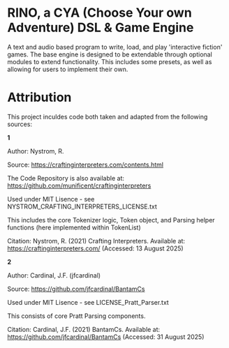 # **RINO, a CYA (Choose Your own Adventure) DSL & Game Engine**

A text and audio based program to write, load, and play 'interactive fiction' games. The base engine is designed to be extendable through optional modules to extend functionality. This includes some presets, as well as allowing for users to implement their own.


# **Attribution**

This project inculdes code both taken and adapted from the following sources:

**1**

Author: Nystrom, R.

Source: https://craftinginterpreters.com/contents.html

The Code Repository is also available at: https://github.com/munificent/craftinginterpreters

Used under MIT Lisence - see NYSTROM_CRAFTING_INTERPRETERS_LICENSE.txt

This includes the core Tokenizer logic, Token object, and Parsing helper functions (here implemented within TokenList)

Citation: Nystrom, R. (2021) Crafting Interpreters. Available at: https://craftinginterpreters.com/ (Accessed: 13 August 2025)

**2**

Author: Cardinal, J.F. (jfcardinal)

Source: https://github.com/jfcardinal/BantamCs

Used under MIT Lisence - see LICENSE_Pratt_Parser.txt

This consists of core Pratt Parsing components.

Citation: Cardinal, J.F. (2021) BantamCs. Available at: https://github.com/jfcardinal/BantamCs (Accessed: 31 August 2025)

